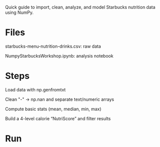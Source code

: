 Quick guide to import, clean, analyze, and model Starbucks nutrition data using NumPy.

<h1>Files</h1>

starbucks-menu-nutrition-drinks.csv: raw data

NumpyStarbucksWorkshop.ipynb: analysis notebook

<h1>Steps</h1>

Load data with np.genfromtxt

Clean "-" → np.nan and separate text/numeric arrays

Compute basic stats (mean, median, min, max)

Build a 4-level calorie “NutriScore” and filter results

<h1>Run</h1>

